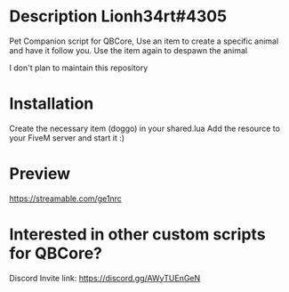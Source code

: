 # Description Lionh34rt#4305
Pet Companion script for QBCore,
Use an item to create a specific animal and have it follow you.
Use the item again to despawn the animal

I don't plan to maintain this repository

# Installation
Create the necessary item (doggo) in your shared.lua
Add the resource to your FiveM server and start it :)

# Preview
https://streamable.com/ge1nrc

# Interested in other custom scripts for QBCore?
Discord Invite link: https://discord.gg/AWyTUEnGeN
